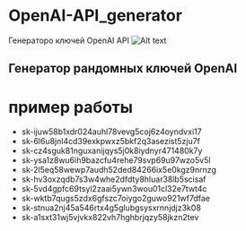# OpenAI-API_generator
Генераторо ключей  OpenAI API
![Alt text](https://i.postimg.cc/nrYtmqND/Screenshot-1.png)
## Генератор рандомных ключей OpenAI


# пример работы
- sk-ijuw58b1xdr024auhl78vevg5coj6z4oyndvxi17
- sk-6l6u8jnl4cd39exkpwxz5bkf2q3asezist5zju7f
- sk-cz4sguk81nguxanijqys5j0k8iydnyr471480k7y
- sk-ysa1z8wu6ih9bazcfu4rehe79svp69u97wzo5v5l
- sk-2l5eq58wewp7audh52ded84266ix5e0kgz9nrnzg
- sk-hv3oxzqdb7s3w4whe2dfdty8hluar38lb5scisaf
- sk-5vd4gpfc69tsyl2zaai5ywn3wou01cl32e7twt4c
- sk-wktb7qugs5zdx6gfszc7oiygo2guwo921wf7dfae
- sk-stnua2nj45a546rtx4g5glubgsysxrnnjdjz3k08
- sk-a1sxt31wj5vjvkx822vh7hghbrjqzy58jkzn2tev
